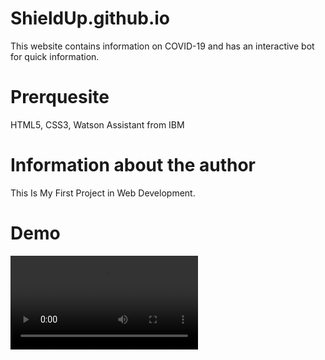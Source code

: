 # ShieldUp.github.io

This website contains information on COVID-19 and has an interactive bot for quick information.

# Prerquesite

HTML5,
CSS3,
Watson Assistant from IBM

# Information about the author

This Is My First Project in Web Development.

# Demo

![Alt Text](https://github.com/aditya432-aiml/ShieldUp/blob/497ce64ba7bca93be099a9f53e26697949e596e5/ShieldUp%20-%20Google%20Chrome%202022-07-26%2012-36-07.mp4)
